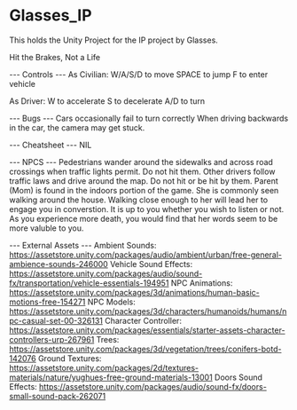 # Glasses_IP
This holds the Unity Project for the IP project by Glasses.

Hit the Brakes, Not a Life

--- Controls ---
As Civilian:
W/A/S/D to move
SPACE to jump
F to enter vehicle

As Driver:
W to accelerate
S to decelerate
A/D to turn

--- Bugs ---
Cars occasionally fail to turn correctly
When driving backwards in the car, the camera may get stuck.

--- Cheatsheet ---
NIL

--- NPCS ---
Pedestrians wander around the sidewalks and across road crossings when traffic lights permit. Do not hit them.
Other drivers follow traffic laws and drive around the map. Do not hit or be hit by them.
Parent (Mom) is found in the indoors portion of the game. She is commonly seen walking around the house. 
Walking close enough to her will lead her to engage you in converstion. It is up to you whether you wish to listen or not. 
As you experience more death, you would find that her words seem to be more valuble to you.

--- External Assets ---
Ambient Sounds: https://assetstore.unity.com/packages/audio/ambient/urban/free-general-ambience-sounds-246000
Vehicle Sound Effects: https://assetstore.unity.com/packages/audio/sound-fx/transportation/vehicle-essentials-194951
NPC Animations: https://assetstore.unity.com/packages/3d/animations/human-basic-motions-free-154271
NPC Models: https://assetstore.unity.com/packages/3d/characters/humanoids/humans/npc-casual-set-00-326131
Character Controller: https://assetstore.unity.com/packages/essentials/starter-assets-character-controllers-urp-267961
Trees: https://assetstore.unity.com/packages/3d/vegetation/trees/conifers-botd-142076
Ground Textures: https://assetstore.unity.com/packages/2d/textures-materials/nature/yughues-free-ground-materials-13001
Doors Sound Effects: https://assetstore.unity.com/packages/audio/sound-fx/doors-small-sound-pack-262071
